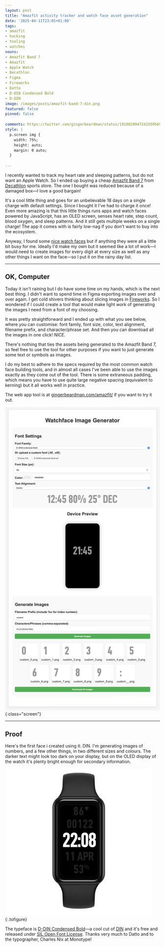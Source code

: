 ```yaml
---
layout: post
title: "Amazfit activity tracker and watch face asset generation"
date: '2025-04-11T23:05+01:00'
tags:
- amazfit
- hacking
- tooling
- watches
nouns:
- Amazfit Band 7
- Amazfit
- Apple Watch
- Decathlon
- Figma
- Fireworks
- Datto
- D-DIN Condensed Bold
- D-DIN
image: /images/posts/amazfit-band-7-din.png
featured: false
pinned: false

comments: https://twitter.com/gingerbeardman/status/1910820047242559569
style: |
  p.screen img {
    width: 75%;
    height: auto;
    margin: 0 auto;
  }

---
```


I recently wanted to track my heart rate and sleeping patterns, but do not want an Apple Watch. So I ended up buying a cheap [Amazfit Band 7](https://uk.amazfit.com/products/amazfit-band-7) from [Decathlon](https://www.decathlon.co.uk/p/activity-tracker-band-7/_/R-p-349533?mc=8828106) sports store. The one I bought was reduced because of a damaged box—I love a good bargain!

It's a cool little thing and goes for an unbelievable 18 days on a single charge with default settings. Since I bought it I've had to charge it once! Even more amazing is that this little things runs apps and watch faces powered by JavaScript, has an OLED screen, senses heart rate, step count, blood oxygen, and sleep patterns. And it still gets multiple weeks on a single charge! The app it comes with is fairly low-nag if you don't want to buy into the ecosystem.

Anyway, I found some [nice watch faces](https://amazfitwatchfaces.com/amazfit-band/view/58) but if anything they were all a little bit busy for me. Ideally I'd make my own but it seemed like a lot of work—I would need to create images for every digit at every size as well as any other things I want on the face—so I put it on the rainy day list.

----

## OK, Computer

Today it isn't raining but I do have some time on my hands, which is the next best thing. I didn't want to spend time in Figma exporting images over and over again. I get cold shivers thinking about slicing images in [Fireworks](https://en.wikipedia.org/wiki/Macromedia_Fireworks). So I wondered if I could create a tool that would make light work of generating the images I need from a font of my choosing.

It was pretty straightforward and I ended up with what you see below, where you can customise: font family, font size, color, text alignment, filename prefix, and character/phrase set. And then you can download all the images in one click! *NICE.*

There's nothing that ties the assets being generated to the Amazfit Band 7, so feel free to use the tool for other purposes if you want to just generate some text or symbols as images.

I do my best to adhere to the specs required by the most common watch face building tools, and in almost all cases I've been able to use the images exactly as they come out of the tool. There is some extraneous padding, which means you have to use quite large negative spacing (equivalent to kerning) but it all works well in practice.

The web app tool is at [gingerbeardman.com/amazfit/](https://www.gingerbeardman.com/amazfit/) if you want to try it out.

![IMG](/images/posts/amazfit-web-app.png)
{:class="screen"}

----

## Proof

Here's the first face i created using it: DIN. I'm generating images of numbers, and a few other things, in two different sizes and colours. The darker text might look too dark on your display, but on the OLED display of the watch it's plenty bright enough for secondary information. 

![IMG](/images/posts/amazfit-band-7-din.png "DIN looks super on OLED!")
{:.tofigure}

The typeface is [D-DIN Condensed Bold](https://github.com/amcchord/datto-d-din)—a cool cut of [DIN](https://en.wikipedia.org/wiki/DIN_typeface) and it's free and released under [SIL Open Font License](https://en.wikipedia.org/wiki/SIL_Open_Font_License). Thanks very much to Datto and to the typographer, Charles Nix at Monotype!